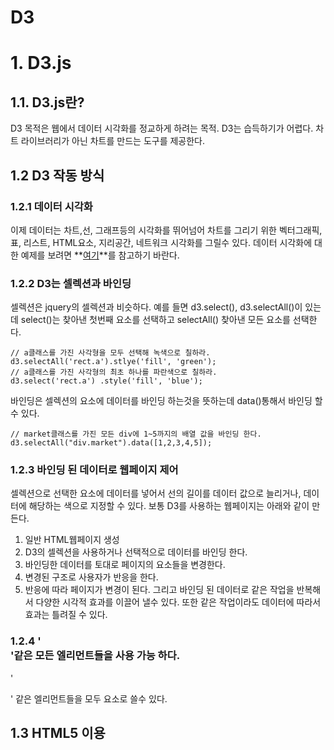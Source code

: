 D3
======================

# 1. D3.js
## 1.1. D3.js란?
D3 목적은 웹에서 데이터 시각화를 정교하게 하려는 목적. D3는 습득하기가 어렵다. 차트 라이브러리가 아닌 차트를 만드는 도구를 제공한다.
## 1.2 D3 작동 방식
### 1.2.1 데이터 시각화
이제 데이터는 차트,선, 그래프등의 시각화를 뛰어넘어 차트를 그리기 위한 벡터그래픽, 표, 리스트, HTML요소, 지리공간, 네트워크 시각화를 그릴수 있다.
데이터 시각화에 대한 예제를 보려면 **[여기](http://christopheviau.com/d3list/gallery.html)**를 참고하기 바란다.
### 1.2.2 D3는 셀렉션과 바인딩
셀렉션은 jquery의 셀렉션과 비슷하다. 예를 들면 d3.select(), d3.selectAll()이 있는데 select()는 찾아낸 첫번째 요소를 선택하고 selectAll() 찾아낸 모든 요소를 선택한다.
    
    // a클래스를 가진 사각형을 모두 선택해 녹색으로 칠하라.
    d3.selectAll('rect.a').stlye('fill', 'green');
    // a클래스를 가진 사각형의 최초 하나를 파란색으로 칠하라.
    d3.select('rect.a')	.style('fill', 'blue');

바인딩은 셀렉션의 요소에 데이터를 바인딩 하는것을 뜻하는데 data()통해서 바인딩 할 수 있다.

	// market클래스를 가진 모든 div에 1~5까지의 배열 값을 바인딩 한다.
    d3.selectAll("div.market").data([1,2,3,4,5]);

### 1.2.3 바인딩 된 데이터로 웹페이지 제어
셀렉션으로 선택한 요소에 데이터를 넣어서 선의 길이를 데이터 값으로 늘리거나, 데이터에 해당하는 색으로 지정할 수 있다. 보통 D3를 사용하는 웹페이지는 아래와 같이 만든다.
1. 일반 HTML웹페이지 생성
2. D3의 셀렉션을 사용하거나 선택적으로 데이터를 바인딩 한다.
3. 바인딩한 데이터를 토대로 페이지의 요소들을 변경한다.
4. 변경된 구조로 사용자가 반응을 한다.
5. 반응에 따라 페이지가 변경이 된다.
그리고 바인딩 된 데이터로 같은 작업을 반복해서 다양한 시각적 효과를 이끌어 낼수 있다. 또한 같은 작업이라도 데이터에 따라서 효과는 틀려질 수 있다.
### 1.2.4 '<div>'같은 모든 엘리먼트들을 사용 가능 하다.
'<div>' 같은 엘리먼트들을 모두 요소로 쓸수 있다.
## 1.3 HTML5 이용




